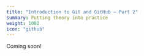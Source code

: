 ```yaml
---
title: "Introduction to Git and GitHub – Part 2"
summary: Putting theory into practice
weight: 1002
icon: "github"
---
```


Coming soon!
